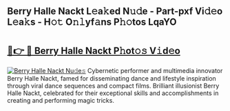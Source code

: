 ## Berry Halle Nackt L𝚎a𝚔ed N𝚞𝚍e - Part-pxf Vi𝚍𝚎o L𝚎a𝚔s - H𝚘𝚝 O𝚗𝚕yf𝚊ns P𝚑𝚘tos LqaYO

# <h2><a href="http://kf5r5lk.oniu.top/?m=Berry+Halle+Nackt">🔗👉 🔴 Berry Halle Nackt P𝚑ot𝚘𝚜 V𝚒d𝚎o</a></h2>

[![Berry Halle Nackt Nu𝚍e𝚜](https://i.imgur.com/0qMVB7G.gif)](http://kf5r5lk.oniu.top/?m=Berry+Halle+Nackt)
Cybernetic performer and multimedia innovator Berry Halle Nackt, famed for disseminating dance and lifestyle inspiration through viral dance sequences and compact films. Brilliant illusionist Berry Halle Nackt, celebrated for their exceptional skills and accomplishments in creating and performing magic tricks.  
